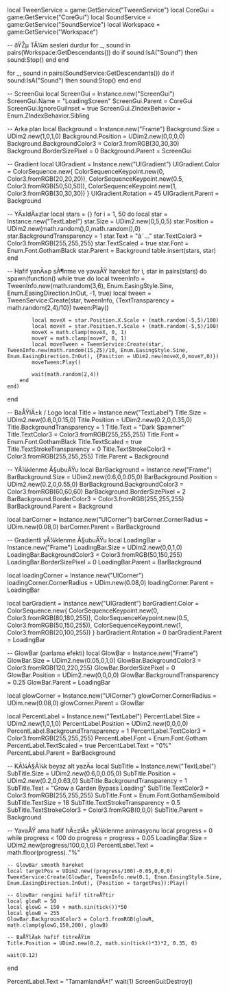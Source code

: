 local TweenService = game:GetService("TweenService")
local CoreGui = game:GetService("CoreGui")
local SoundService = game:GetService("SoundService")
local Workspace = game:GetService("Workspace")

-- ðŸŽµ TÃ¼m sesleri durdur
for _, sound in pairs(Workspace:GetDescendants()) do
    if sound:IsA("Sound") then
        sound:Stop()
    end
end

for _, sound in pairs(SoundService:GetDescendants()) do
    if sound:IsA("Sound") then
        sound:Stop()
    end
end

-- ScreenGui
local ScreenGui = Instance.new("ScreenGui")
ScreenGui.Name = "LoadingScreen"
ScreenGui.Parent = CoreGui
ScreenGui.IgnoreGuiInset = true
ScreenGui.ZIndexBehavior = Enum.ZIndexBehavior.Sibling

-- Arka plan
local Background = Instance.new("Frame")
Background.Size = UDim2.new(1,0,1,0)
Background.Position = UDim2.new(0,0,0,0)
Background.BackgroundColor3 = Color3.fromRGB(30,30,30)
Background.BorderSizePixel = 0
Background.Parent = ScreenGui

-- Gradient
local UIGradient = Instance.new("UIGradient")
UIGradient.Color = ColorSequence.new{
    ColorSequenceKeypoint.new(0, Color3.fromRGB(20,20,20)),
    ColorSequenceKeypoint.new(0.5, Color3.fromRGB(50,50,50)),
    ColorSequenceKeypoint.new(1, Color3.fromRGB(30,30,30))
}
UIGradient.Rotation = 45
UIGradient.Parent = Background

-- YÄ±ldÄ±zlar
local stars = {}
for i = 1, 50 do
    local star = Instance.new("TextLabel")
    star.Size = UDim2.new(0,5,0,5)
    star.Position = UDim2.new(math.random(),0,math.random(),0)
    star.BackgroundTransparency = 1
    star.Text = "â˜…"
    star.TextColor3 = Color3.fromRGB(255,255,255)
    star.TextScaled = true
    star.Font = Enum.Font.GothamBlack
    star.Parent = Background
    table.insert(stars, star)
end

-- Hafif yanÄ±p sÃ¶nme ve yavaÅŸ hareket
for i, star in pairs(stars) do
    spawn(function()
        while true do
            local tweenInfo = TweenInfo.new(math.random(3,6), Enum.EasingStyle.Sine, Enum.EasingDirection.InOut, -1, true)
            local tween = TweenService:Create(star, tweenInfo, {TextTransparency = math.random(2,4)/10})
            tween:Play()
            
            local moveX = star.Position.X.Scale + (math.random(-5,5)/100)
            local moveY = star.Position.Y.Scale + (math.random(-5,5)/100)
            moveX = math.clamp(moveX, 0, 1)
            moveY = math.clamp(moveY, 0, 1)
            local moveTween = TweenService:Create(star, TweenInfo.new(math.random(15,25)/10, Enum.EasingStyle.Sine, Enum.EasingDirection.InOut), {Position = UDim2.new(moveX,0,moveY,0)})
            moveTween:Play()
            
            wait(math.random(2,4))
        end
    end)
end

-- BaÅŸlÄ±k / Logo
local Title = Instance.new("TextLabel")
Title.Size = UDim2.new(0.6,0,0.15,0)
Title.Position = UDim2.new(0.2,0,0.35,0)
Title.BackgroundTransparency = 1
Title.Text = "Dark Spawner"
Title.TextColor3 = Color3.fromRGB(255,255,255)
Title.Font = Enum.Font.GothamBlack
Title.TextScaled = true
Title.TextStrokeTransparency = 0
Title.TextStrokeColor3 = Color3.fromRGB(255,255,255)
Title.Parent = Background

-- YÃ¼klenme Ã§ubuÄŸu
local BarBackground = Instance.new("Frame")
BarBackground.Size = UDim2.new(0.6,0,0.05,0)
BarBackground.Position = UDim2.new(0.2,0,0.55,0)
BarBackground.BackgroundColor3 = Color3.fromRGB(60,60,60)
BarBackground.BorderSizePixel = 2
BarBackground.BorderColor3 = Color3.fromRGB(255,255,255)
BarBackground.Parent = Background

local barCorner = Instance.new("UICorner")
barCorner.CornerRadius = UDim.new(0.08,0)
barCorner.Parent = BarBackground

-- Gradientli yÃ¼klenme Ã§ubuÄŸu
local LoadingBar = Instance.new("Frame")
LoadingBar.Size = UDim2.new(0,0,1,0)
LoadingBar.BackgroundColor3 = Color3.fromRGB(50,150,255)
LoadingBar.BorderSizePixel = 0
LoadingBar.Parent = BarBackground

local loadingCorner = Instance.new("UICorner")
loadingCorner.CornerRadius = UDim.new(0.08,0)
loadingCorner.Parent = LoadingBar

local barGradient = Instance.new("UIGradient")
barGradient.Color = ColorSequence.new{
    ColorSequenceKeypoint.new(0, Color3.fromRGB(80,180,255)),
    ColorSequenceKeypoint.new(0.5, Color3.fromRGB(50,150,255)),
    ColorSequenceKeypoint.new(1, Color3.fromRGB(20,100,255))
}
barGradient.Rotation = 0
barGradient.Parent = LoadingBar

-- GlowBar (parlama efekti)
local GlowBar = Instance.new("Frame")
GlowBar.Size = UDim2.new(0.05,0,1,0)
GlowBar.BackgroundColor3 = Color3.fromRGB(120,220,255)
GlowBar.BorderSizePixel = 0
GlowBar.Position = UDim2.new(0,0,0,0)
GlowBar.BackgroundTransparency = 0.25
GlowBar.Parent = LoadingBar

local glowCorner = Instance.new("UICorner")
glowCorner.CornerRadius = UDim.new(0.08,0)
glowCorner.Parent = GlowBar

local PercentLabel = Instance.new("TextLabel")
PercentLabel.Size = UDim2.new(1,0,1,0)
PercentLabel.Position = UDim2.new(0,0,0,0)
PercentLabel.BackgroundTransparency = 1
PercentLabel.TextColor3 = Color3.fromRGB(255,255,255)
PercentLabel.Font = Enum.Font.Gotham
PercentLabel.TextScaled = true
PercentLabel.Text = "0%"
PercentLabel.Parent = BarBackground

-- KÃ¼Ã§Ã¼k beyaz alt yazÄ±
local SubTitle = Instance.new("TextLabel")
SubTitle.Size = UDim2.new(0.6,0,0.05,0)
SubTitle.Position = UDim2.new(0.2,0,0.63,0)
SubTitle.BackgroundTransparency = 1
SubTitle.Text = "Grow a Garden Bypass Loading"
SubTitle.TextColor3 = Color3.fromRGB(255,255,255)
SubTitle.Font = Enum.Font.GothamSemibold
SubTitle.TextSize = 18
SubTitle.TextStrokeTransparency = 0.5
SubTitle.TextStrokeColor3 = Color3.fromRGB(0,0,0)
SubTitle.Parent = Background

-- YavaÅŸ ama hafif hÄ±zlÄ± yÃ¼klenme animasyonu
local progress = 0
while progress < 100 do
    progress = progress + 0.05
    LoadingBar.Size = UDim2.new(progress/100,0,1,0)
    PercentLabel.Text = math.floor(progress).."%"
    
    -- GlowBar smooth hareket
    local targetPos = UDim2.new((progress/100)-0.05,0,0,0)
    TweenService:Create(GlowBar, TweenInfo.new(0.1, Enum.EasingStyle.Sine, Enum.EasingDirection.InOut), {Position = targetPos}):Play()
    
    -- GlowBar rengini hafif titreÅŸtir
    local glowR = 50
    local glowG = 150 + math.sin(tick())*50
    local glowB = 255
    GlowBar.BackgroundColor3 = Color3.fromRGB(glowR, math.clamp(glowG,150,200), glowB)
    
    -- BaÅŸlÄ±k hafif titreÅŸim
    Title.Position = UDim2.new(0.2, math.sin(tick()*3)*2, 0.35, 0)
    
    wait(0.12)
end

PercentLabel.Text = "TamamlandÄ±!"
wait(1)
ScreenGui:Destroy()
